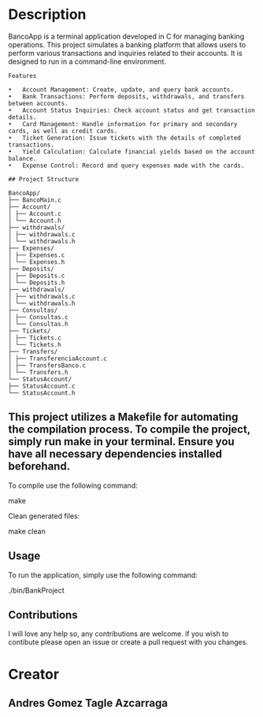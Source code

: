 # Description

BancoApp is a terminal application developed in C for managing banking operations. This project simulates a banking platform that allows users to perform various transactions and inquiries related to their accounts. It is designed to run in a command-line environment.

```
Features

•	Account Management: Create, update, and query bank accounts.
•	Bank Transactions: Perform deposits, withdrawals, and transfers between accounts.
•	Account Status Inquiries: Check account status and get transaction details.
•	Card Management: Handle information for primary and secondary cards, as well as credit cards.
•	Ticket Generation: Issue tickets with the details of completed transactions.
•	Yield Calculation: Calculate financial yields based on the account balance.
•	Expense Control: Record and query expenses made with the cards.
```

```
## Project Structure

BancoApp/
├── BancoMain.c
├── Account/
│ ├── Account.c
│ └── Account.h
├── withdrawals/
│ ├── withdrawals.c
│ └── withdrawals.h
├── Expenses/
│ ├── Expenses.c
│ └── Expenses.h
├── Deposits/
│ ├── Deposits.c
│ └── Deposits.h
├── withdrawals/
│ ├── withdrawals.c
│ └── withdrawals.h
├── Consultas/
│ ├── Consultas.c
│ └── Consultas.h
├── Tickets/
│ ├── Tickets.c
│ └── Tickets.h
├── Transfers/
│ ├── TransferenciaAccount.c
│ ├── TransfersBanco.c
│ └── Transfers.h
└── StatusAccount/
├── StatusAccount.c
└── StatusAccount.h
```

## This project utilizes a Makefile for automating the compilation process. To compile the project, simply run make in your terminal. Ensure you have all necessary dependencies installed beforehand.

To compile use the following command:

make

Clean generated files:

make clean

## Usage

To run the application, simply use the following command:

./bin/BankProject

## Contributions

I will love any help so, any contributions are welcome. if you wish to contibute please open an issue or create a pull request with you changes.

# Creator

## Andres Gomez Tagle Azcarraga
